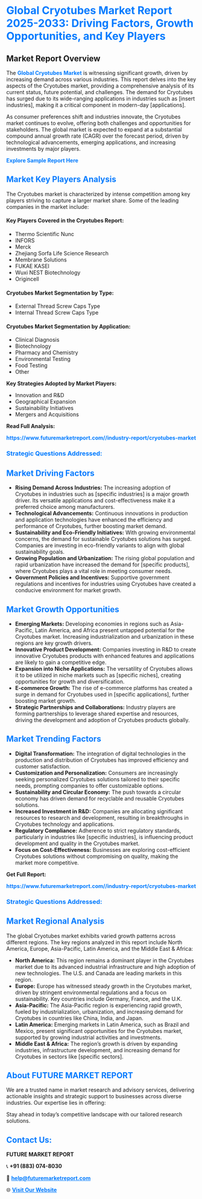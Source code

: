 <h1 style="color: #007BFF;">Global Cryotubes Market Report 2025-2033: Driving Factors, Growth Opportunities, and Key Players</h1>

<section id="overview">
<h2>Market Report Overview</h2>
<p>The <a href="https://www.futuremarketreport.com//industry-report/cryotubes-market" style="color: #007BFF; text-decoration: none;"><strong>Global Cryotubes Market</strong></a> is witnessing significant growth, driven by increasing demand across various industries. This report delves into the key aspects of the Cryotubes market, providing a comprehensive analysis of its current status, future potential, and challenges. The demand for Cryotubes has surged due to its wide-ranging applications in industries such as [insert industries], making it a critical component in modern-day [applications].</p>
<p>As consumer preferences shift and industries innovate, the Cryotubes market continues to evolve, offering both challenges and opportunities for stakeholders. The global market is expected to expand at a substantial compound annual growth rate (CAGR) over the forecast period, driven by technological advancements, emerging applications, and increasing investments by major players.</p>
</section>

<section id="overview">
<p><a href="https://www.futuremarketreport.com//request-sample/reportId=78280" style="color: #007BFF; text-decoration: none;"><strong>Explore Sample Report Here</strong></a></p>
</section>

<section id="key-players">
<h2 style="color: #007BFF;">Market Key Players Analysis</h2>
<p>The Cryotubes market is characterized by intense competition among key players striving to capture a larger market share. Some of the leading companies in the market include:</p>
<h4>Key Players Covered in the Cryotubes Report:</h4>
<ul><li>Thermo Scientific Nunc</li><li>INFORS</li><li>Merck</li><li>Zhejiang Sorfa Life Science Research</li><li>Membrane Solutions</li><li>FUKAE KASEI</li><li>Wuxi NEST Biotechnology</li><li>Origincell</li></ul>
<h4>Cryotubes Market Segmentation by Type:</h4>
<ul><li>External Thread Screw Caps Type</li><li>Internal Thread Screw Caps Type</li></ul>

<h4>Cryotubes Market Segmentation by Application:</h4>
<ul><li>Clinical Diagnosis</li><li>Biotechnology</li><li>Pharmacy and Chemistry</li><li>Environmental Testing</li><li>Food Testing</li><li>Other</li></ul>
<p><strong>Key Strategies Adopted by Market Players:</strong></p>
<ul>
<li>Innovation and R&D</li>
<li>Geographical Expansion</li>
<li>Sustainability Initiatives</li>
<li>Mergers and Acquisitions</li>
</ul>
</section>

<section>
<p><strong>Read Full Analysis: </strong></p><a href="https://www.futuremarketreport.com//industry-report/cryotubes-market" style="color: #007BFF; text-decoration: none;"><strong>https://www.futuremarketreport.com//industry-report/cryotubes-market</strong></a>
<h3 style="color: #007BFF;">Strategic Questions Addressed:</h3>
</section>

<section id="driving-factors">
<h2 style="color: #007BFF;">Market Driving Factors</h2>
<ul>
<li><strong>Rising Demand Across Industries:</strong> The increasing adoption of Cryotubes in industries such as [specific industries] is a major growth driver. Its versatile applications and cost-effectiveness make it a preferred choice among manufacturers.</li>
<li><strong>Technological Advancements:</strong> Continuous innovations in production and application technologies have enhanced the efficiency and performance of Cryotubes, further boosting market demand.</li>
<li><strong>Sustainability and Eco-Friendly Initiatives:</strong> With growing environmental concerns, the demand for sustainable Cryotubes solutions has surged. Companies are investing in eco-friendly variants to align with global sustainability goals.</li>
<li><strong>Growing Population and Urbanization:</strong> The rising global population and rapid urbanization have increased the demand for [specific products], where Cryotubes plays a vital role in meeting consumer needs.</li>
<li><strong>Government Policies and Incentives:</strong> Supportive government regulations and incentives for industries using Cryotubes have created a conducive environment for market growth.</li>
</ul>
</section>

<section id="growth-opportunities">
<h2 style="color: #007BFF;">Market Growth Opportunities</h2>
<ul>
<li><strong>Emerging Markets:</strong> Developing economies in regions such as Asia-Pacific, Latin America, and Africa present untapped potential for the Cryotubes market. Increasing industrialization and urbanization in these regions are key growth drivers.</li>
<li><strong>Innovative Product Development:</strong> Companies investing in R&D to create innovative Cryotubes products with enhanced features and applications are likely to gain a competitive edge.</li>
<li><strong>Expansion into Niche Applications:</strong> The versatility of Cryotubes allows it to be utilized in niche markets such as [specific niches], creating opportunities for growth and diversification.</li>
<li><strong>E-commerce Growth:</strong> The rise of e-commerce platforms has created a surge in demand for Cryotubes used in [specific applications], further boosting market growth.</li>
<li><strong>Strategic Partnerships and Collaborations:</strong> Industry players are forming partnerships to leverage shared expertise and resources, driving the development and adoption of Cryotubes products globally.</li>
</ul>
</section>

<section id="trending-factors">
<h2 style="color: #007BFF;">Market Trending Factors</h2>
<ul>
<li><strong>Digital Transformation:</strong> The integration of digital technologies in the production and distribution of Cryotubes has improved efficiency and customer satisfaction.</li>
<li><strong>Customization and Personalization:</strong> Consumers are increasingly seeking personalized Cryotubes solutions tailored to their specific needs, prompting companies to offer customizable options.</li>
<li><strong>Sustainability and Circular Economy:</strong> The push towards a circular economy has driven demand for recyclable and reusable Cryotubes solutions.</li>
<li><strong>Increased Investment in R&D:</strong> Companies are allocating significant resources to research and development, resulting in breakthroughs in Cryotubes technology and applications.</li>
<li><strong>Regulatory Compliance:</strong> Adherence to strict regulatory standards, particularly in industries like [specific industries], is influencing product development and quality in the Cryotubes market.</li>
<li><strong>Focus on Cost-Effectiveness:</strong> Businesses are exploring cost-efficient Cryotubes solutions without compromising on quality, making the market more competitive.</li>
</ul>
</section>

<section>
<p><strong>Get Full Report: </strong></p><a href="https://www.futuremarketreport.com//industry-report/cryotubes-market" style="color: #007BFF; text-decoration: none;"><strong>https://www.futuremarketreport.com//industry-report/cryotubes-market</strong></a>
<h3 style="color: #007BFF;">Strategic Questions Addressed:</h3>
</section>


<section id="regional-analysis">
<h2 style="color: #007BFF;">Market Regional Analysis</h2>
<p>The global Cryotubes market exhibits varied growth patterns across different regions. The key regions analyzed in this report include North America, Europe, Asia-Pacific, Latin America, and the Middle East & Africa:</p>
<ul>
<li><strong>North America:</strong> This region remains a dominant player in the Cryotubes market due to its advanced industrial infrastructure and high adoption of new technologies. The U.S. and Canada are leading markets in this region.</li>
<li><strong>Europe:</strong> Europe has witnessed steady growth in the Cryotubes market, driven by stringent environmental regulations and a focus on sustainability. Key countries include Germany, France, and the U.K.</li>
<li><strong>Asia-Pacific:</strong> The Asia-Pacific region is experiencing rapid growth, fueled by industrialization, urbanization, and increasing demand for Cryotubes in countries like China, India, and Japan.</li>
<li><strong>Latin America:</strong> Emerging markets in Latin America, such as Brazil and Mexico, present significant opportunities for the Cryotubes market, supported by growing industrial activities and investments.</li>
<li><strong>Middle East & Africa:</strong> The region’s growth is driven by expanding industries, infrastructure development, and increasing demand for Cryotubes in sectors like [specific sectors].</li>
</ul>
</section>

<footer>
<h2 style="color: #007BFF;">About FUTURE MARKET REPORT</h2>
<p>We are a trusted name in market research and advisory services, delivering actionable insights and strategic support to businesses across diverse industries. Our expertise lies in offering:</p>

<p>Stay ahead in today’s competitive landscape with our tailored research solutions.</p>

<h2 style="color: #007BFF;">Contact Us:</h2>
<p><strong>FUTURE MARKET REPORT</strong></p>
<p>📞 <strong>+91 (883) 074-8030</strong></p>
<p>📧 <strong><a href="mailto:help@futuremarketreport.com" style="color: #007BFF;">help@futuremarketreport.com</a></strong></p>
<p>🌐 <strong><a href="https://www.futuremarketreport.com/" style="color: #007BFF;">Visit Our Website</a></strong></p>
</footer>